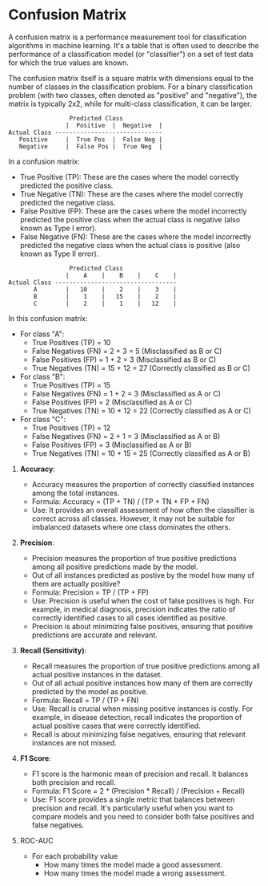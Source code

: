 # Confusion Matrix 

A confusion matrix is a performance measurement tool for classification algorithms in machine learning. It's a table that is often used to describe the performance of a classification model (or "classifier") on a set of test data for which the true values are known.

The confusion matrix itself is a square matrix with dimensions equal to the number of classes in the classification problem. For a binary classification problem (with two classes, often denoted as "positive" and "negative"), the matrix is typically 2x2, while for multi-class classification, it can be larger.

```
                 Predicted Class
                |  Positive  |  Negative  |
Actual Class ------------------------------
   Positive     |  True Pos  |  False Neg |
   Negative     |  False Pos |  True Neg  |
```

In a confusion matrix:

- True Positive (TP): These are the cases where the model correctly predicted the positive class.
- True Negative (TN): These are the cases where the model correctly predicted the negative class.
- False Positive (FP): These are the cases where the model incorrectly predicted the positive class when the actual class is negative (also known as Type I error).
- False Negative (FN): These are the cases where the model incorrectly predicted the negative class when the actual class is positive (also known as Type II error).

```
                 Predicted Class
                |    A    |    B    |    C    |
Actual Class ----------------------------------
       A        |   10    |    2    |    3    |
       B        |    1    |   15    |    2    |
       C        |    2    |    1    |   12    |
```

In this confusion matrix:

- For class "A":
  - True Positives (TP) = 10
  - False Negatives (FN) = 2 + 3 = 5 (Misclassified as B or C)
  - False Positives (FP) = 1 + 2 = 3 (Misclassified as B or C)
  - True Negatives (TN) = 15 + 12 = 27 (Correctly classified as B or C)
- For class "B":
  - True Positives (TP) = 15
  - False Negatives (FN) = 1 + 2 = 3 (Misclassified as A or C)
  - False Positives (FP) = 2 (Misclassified as A or C)
  - True Negatives (TN) = 10 + 12 = 22 (Correctly classified as A or C)
- For class "C":
  - True Positives (TP) = 12
  - False Negatives (FN) = 2 + 1 = 3 (Misclassified as A or B)
  - False Positives (FP) = 3 (Misclassified as A or B)
  - True Negatives (TN) = 10 + 15 = 25 (Correctly classified as A or B)

1. **Accuracy**:
   - Accuracy measures the proportion of correctly classified instances among the total instances.
   - Formula: Accuracy = (TP + TN) / (TP + TN + FP + FN)
   - Use: It provides an overall assessment of how often the classifier is correct across all classes. However, it may not be suitable for imbalanced datasets where one class dominates the others.

2. **Precision**:
   - Precision measures the proportion of true positive predictions among all positive predictions made by the model.
   - Out of all instances predicted as postive by the model how many of them are actually positive?
   - Formula: Precision = TP / (TP + FP)
   - Use: Precision is useful when the cost of false positives is high. For example, in medical diagnosis, precision indicates the ratio of correctly identified cases to all cases identified as positive.
   - Precision is about minimizing false positives, ensuring that positive predictions are accurate and relevant.

3. **Recall (Sensitivity)**:
   - Recall measures the proportion of true positive predictions among all actual positive instances in the dataset.
   - Out of all actual positive instances how many of them are correctly predicted by the model as positive.
   - Formula: Recall = TP / (TP + FN)
   - Use: Recall is crucial when missing positive instances is costly. For example, in disease detection, recall indicates the proportion of actual positive cases that were correctly identified.
   - Recall is about minimizing false negatives, ensuring that relevant instances are not missed.
     
4. **F1 Score**:
   - F1 score is the harmonic mean of precision and recall. It balances both precision and recall.
   - Formula: F1 Score = 2 * (Precision * Recall) / (Precision + Recall)
   - Use: F1 score provides a single metric that balances between precision and recall. It's particularly useful when you want to compare models and you need to consider both false positives and false negatives.

5. ROC-AUC
   - For each probability value
     - How many times the model made a good assessment.
     - How many times the model made a wrong assessment.

